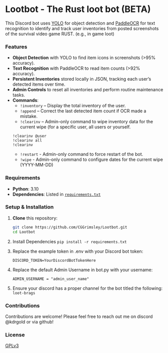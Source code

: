 # Lootbot - The Rust loot bot (BETA)

This Discord bot uses [YOLO](https://github.com/ultralytics/ultralytics) for object detection and [PaddleOCR](https://github.com/PaddlePaddle/PaddleOCR) for text recognition to identify and track user inventories from posted screenshots of the survival video game RUST. (e.g., in game loot)

### Features
- **Object Detection** with YOLO to find item icons in screenshots (>95% accuracy).
- **Text Recognition** with PaddleOCR to read item counts (>92% accuracy).
- **Persistent Inventories** stored locally in JSON, tracking each user’s detected items over time.
- **Admin Controls** to reset all inventories and perform routine maintenance tasks.
- **Commands**:
  - `!inventory` – Display the total inventory of the user.
  - `!append` – Correct the last detected item count if OCR made a mistake.
  - `!clearinv` – Admin-only command to wipe inventory data for the current wipe (for a specific user, all users or yourself.
  ```
  !clearinv @user
  !clearinv all
  !clearinv
  ```
  - `!restart` - Admin-only command to force restart of the bot.
  - `!wipe` - Admin-only command to configure dates for the current wipe (YYYY-MM-DD)

### Requirements
- **Python**: 3.10
- **Dependencies**: Listed in [`requirements.txt`](./requirements.txt)

### Setup & Installation
1. **Clone** this repository:
   ```bash
   git clone https://github.com/CGGrimsley/Lootbot.git
   cd Lootbot
   ```

2. Install Dependencies
   ```pip install -r requirements.txt```

3. Replace the example token in .env with your Discord bot token:
   ```
   DISCORD_TOKEN=YourDiscordBotTokenHere
   ```

4. Replace the default Admin Username in bot.py with your username:
   ```
   ADMIN_USERNAME = "admin_user_name"
   ```

6. Ensure your discord has a proper channel for the bot titled the following:
   ```loot-brags```

### Contributions
  Contributions are welcome! Please feel free to reach out me on discord @kdrgold or via github!

### License
  [GPLv3](https://www.gnu.org/licenses/gpl-3.0.en.html)


